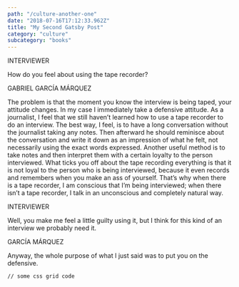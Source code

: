 ```yaml
---
path: "/culture-another-one"
date: "2018-07-16T17:12:33.962Z"
title: "My Second Gatsby Post"
category: "culture"
subcategory: "books"
---
```


INTERVIEWER

How do you feel about using the tape recorder?

GABRIEL GARCÍA MÁRQUEZ

The problem is that the moment you know the interview is being taped, your attitude changes. In my case I immediately take a defensive attitude. As a journalist, I feel that we still haven’t learned how to use a tape recorder to do an interview. The best way, I feel, is to have a long conversation without the journalist taking any notes. Then afterward he should reminisce about the conversation and write it down as an impression of what he felt, not necessarily using the exact words expressed. Another useful method is to take notes and then interpret them with a certain loyalty to the person interviewed. What ticks you off about the tape recording everything is that it is not loyal to the person who is being interviewed, because it even records and remembers when you make an ass of yourself. That’s why when there is a tape recorder, I am conscious that I’m being interviewed; when there isn’t a tape recorder, I talk in an unconscious and completely natural way.

INTERVIEWER

Well, you make me feel a little guilty using it, but I think for this kind of an interview we probably need it.

GARCÍA MÁRQUEZ

Anyway, the whole purpose of what I just said was to put you on the defensive.

<pre><code>// some css grid code </code></pre>